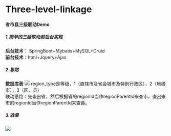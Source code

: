 # Three-level-linkage
#### 省市县三级联动Demo

##### 1.简单的三级联动前后台实现
**后台技术**： SpringBoot+Mybatis+MySQL+Druid </br>
**前台技术**：html+Jquery+Ajax</br>
 
##### 2.思路
**数据库表**
![](https://github.com/zqnh/Three-level-linkage/tree/master/img/t1.jpg)
region_type是等级，1（直辖市及省会城市及特别行政区），2（地级市），3（区、县）</br>
联动思路：先查出省，然后根据省的regionId当作regionParentId来查市，查出来市的regionId当作regionParentId来查县。</br>

##### 3.效果
![](https://github.com/zqnh/Three-level-linkage/tree/master/img/t2.jpg)
